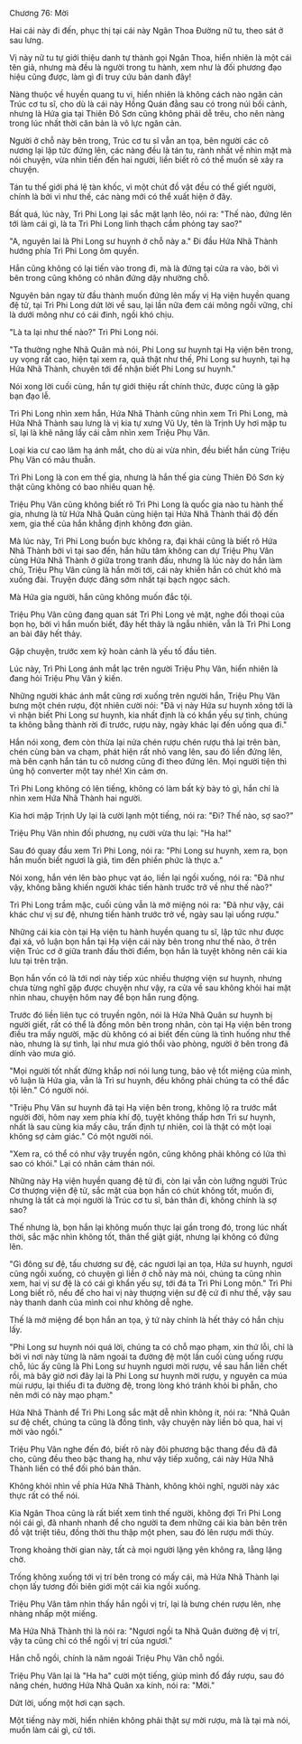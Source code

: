 




Chương 76: Mời


Hai cái này đi đến, phục thị tại cái này Ngân Thoa Đường nữ tu, theo sát ở sau lưng.

Vị này nữ tu tự giới thiệu danh tự thành gọi Ngân Thoa, hiển nhiên là một cái tên giả, nhưng mà đều là người trong tu hành, xem như là đối phương đạo hiệu cũng được, làm gì đi truy cứu bản danh đây!

Nàng thuộc về huyền quang tu vi, hiển nhiên là không cách nào ngăn cản Trúc cơ tu sĩ, cho dù là cái này Hồng Quán đằng sau có trong núi bối cảnh, nhưng là Hứa gia tại Thiên Đô Sơn cũng không phải dễ trêu, cho nên nàng trong lúc nhất thời căn bản là vô lực ngăn cản.

Người ở chỗ này bên trong, Trúc cơ tu sĩ vẫn an tọa, bên người các cô nương lại lập tức đứng lên, các nàng đều là tán tu, rành nhất về nhìn mặt mà nói chuyện, vừa nhìn tiến đến hai người, liền biết rõ có thể muốn sẽ xảy ra chuyện.

Tán tu thế giới phá lệ tàn khốc, vì một chút đồ vật đều có thể giết người, chính là bởi vì như thế, các nàng mới có thể xuất hiện ở đây.

Bất quá, lúc này, Trì Phi Long lại sắc mặt lạnh lẽo, nói ra: "Thế nào, đứng lên tới làm cái gì, là ta Trì Phi Long linh thạch cầm phỏng tay sao?"

"A, nguyên lai là Phi Long sư huynh ở chỗ này a." Đi đầu Hứa Nhã Thành hướng phía Trì Phi Long ôm quyền.

Hắn cũng không có lại tiến vào trong đi, mà là đứng tại cửa ra vào, bởi vì bên trong cũng không có nhân đứng dậy nhường chỗ.

Nguyên bản ngay từ đầu thành muốn đứng lên mấy vị Hạ viện huyền quang đệ tử, tại Trì Phi Long dứt lời về sau, lại lần nữa đem cái mông ngồi vững, chỉ là dưới mông như có cái đinh, ngồi khó chịu.

"Là ta lại như thế nào?" Trì Phi Long nói.

"Ta thường nghe Nhã Quân mà nói, Phi Long sư huynh tại Hạ viện bên trong, uy vọng rất cao, hiện tại xem ra, quả thật như thế, Phi Long sư huynh, tại hạ Hứa Nhã Thành, chuyên tới để nhận biết Phi Long sư huynh."

Nói xong lời cuối cùng, hắn tự giới thiệu rất chính thức, được cũng là gặp bạn đạo lễ.

Trì Phi Long nhìn xem hắn, Hứa Nhã Thành cũng nhìn xem Trì Phi Long, mà Hứa Nhã Thành sau lưng là vị kia tự xưng Vũ Uy, tên là Trịnh Uy hơi mập tu sĩ, lại là khẽ nâng lấy cái cằm nhìn xem Triệu Phụ Vân.

Loại kia cư cao lâm hạ ánh mắt, cho dù ai vừa nhìn, đều biết hắn cùng Triệu Phụ Vân có mâu thuẫn.

Trì Phi Long là con em thế gia, nhưng là hắn thế gia cùng Thiên Đô Sơn kỳ thật cũng không có bao nhiêu quan hệ.

Triệu Phụ Vân cũng không biết rõ Trì Phi Long là quốc gia nào tu hành thế gia, nhưng là từ Hứa Nhã Quân cùng hiện tại Hứa Nhã Thành thái độ đến xem, gia thế của hắn khẳng định không đơn giản.

Mà lúc này, Trì Phi Long buồn bực không ra, đại khái cũng là biết rõ Hứa Nhã Thành bởi vì tại sao đến, hắn hữu tâm không can dự Triệu Phụ Vân cùng Hứa Nhã Thành ở giữa trong tranh đấu, nhưng là lúc này do hắn làm chủ, Triệu Phụ Vân cũng là hắn mời tới, cái này khiến hắn có chút khó mà xuống đài. Truyện được đăng sớm nhất tại bạch ngọc sách.

Mà Hứa gia người, hắn cũng không muốn đắc tội.

Triệu Phụ Vân cũng đang quan sát Trì Phi Long vẻ mặt, nghe đối thoại của bọn họ, bởi vì hắn muốn biết, đây hết thảy là ngẫu nhiên, vẫn là Trì Phi Long an bài đây hết thảy.

Gặp chuyện, trước xem kỹ hoàn cảnh là yếu tố đầu tiên.

Lúc này, Trì Phi Long ánh mắt lạc trên người Triệu Phụ Vân, hiển nhiên là đang hỏi Triệu Phụ Vân ý kiến.

Những người khác ánh mắt cũng rơi xuống trên người hắn, Triệu Phụ Vân bưng một chén rượu, đột nhiên cười nói: "Đã vị này Hứa sư huynh xông tới là vì nhận biết Phi Long sư huynh, kia nhất định là có khẩn yếu sự tình, chúng ta không bằng thành rời đi trước, rượu này, ngày khác lại đến uống qua đi."

Hắn nói xong, đem còn thừa lại nửa chén rượu chén rượu thả lại trên bàn, chén cùng bàn va chạm, phát hiện rất nhỏ vang lên, sau đó liền đứng lên, mà bên cạnh hắn tán tu cô nương cũng đi theo đứng lên. Mọi người tiện thì ủng hộ converter một tay nhé! Xin cảm ơn.

Trì Phi Long không có lên tiếng, không có làm bất kỳ bày tỏ gì, hắn chỉ là nhìn xem Hứa Nhã Thành hai người.

Kia hơi mập Trịnh Uy lại là cười lạnh một tiếng, nói ra: "Đi? Thế nào, sợ sao?"

Triệu Phụ Vân nhìn đối phương, nụ cười vừa thu lại: "Ha ha!"

Sau đó quay đầu xem Trì Phi Long, nói ra: "Phi Long sư huynh, xem ra, bọn hắn muốn biết ngươi là giả, tìm đến phiền phức là thực a."

Nói xong, hắn vén lên bào phục vạt áo, liền lại ngồi xuống, nói ra: "Đã như vậy, không bằng khiến người khác tiến hành trước trở về như thế nào?"

Trì Phi Long trầm mặc, cuối cùng vẫn là mở miệng nói ra: "Đã như vậy, cái khác chư vị sư đệ, nhưng tiến hành trước trở về, ngày sau lại uống rượu."

Những cái kia còn tại Hạ viện tu hành huyền quang tu sĩ, lập tức như được đại xá, vô luận bọn hắn tại Hạ viện cái này bên trong như thế nào, ở trên viện Trúc cơ ở giữa tranh đấu thời điểm, bọn hắn là tuyệt không nên cái kia lưu tại trên trận.

Bọn hắn vốn có là tới nơi này tiếp xúc nhiều thượng viện sư huynh, nhưng chưa từng nghĩ gặp được chuyện như vậy, ra cửa về sau không khỏi hai mặt nhìn nhau, chuyện hôm nay để bọn hắn rung động.

Trước đó liền liên tục có truyền ngôn, nói là Hứa Nhã Quân sư huynh bị người giết, rất có thể là đồng môn bên trong nhân, còn tại Hạ viện bên trong điều tra mấy người, mặc dù không có ai biết đến cùng là tình huống như thế nào, nhưng là sự tình, lại như mưa gió thổi vào phòng, người ở bên trong đã dính vào mưa gió.

"Mọi người tốt nhất đừng khắp nơi nói lung tung, bảo vệ tốt miệng của mình, vô luận là Hứa gia, vẫn là Trì sư huynh, đều không phải chúng ta có thể đắc tội lên." Có người nói.

"Triệu Phụ Vân sư huynh đã tại Hạ viện bên trong, không lộ ra trước mắt người đời, hôm nay xem phía khí độ, tuyệt không thấp hơn Trì sư huynh, nhất là sau cùng kia mấy câu, trấn định tự nhiên, coi là thật có một loại không sợ cảm giác." Có một người nói.

"Xem ra, có thể có như vậy truyền ngôn, cũng không phải không có lửa thì sao có khói." Lại có nhân cảm thán nói.

Những này Hạ viện huyền quang đệ tử đi, còn lại vẫn còn lưỡng người Trúc Cơ thượng viện đệ tử, sắc mặt của bọn hắn có chút không tốt, muốn đi, nhưng là tất cả mọi người là Trúc cơ tu sĩ, bản thân đi, không chính là sợ sao?

Thế nhưng là, bọn hắn lại không muốn thực lại gần trong đó, trong lúc nhất thời, sắc mặc nhìn không tốt, thân thể giật giật, nhưng lại không có đứng lên.

"Gì đông sư đệ, tấu chương sư đệ, các ngươi lại an tọa, Hứa sư huynh, ngươi cũng ngồi xuống, có chuyện gì liền ở chỗ này mà nói, chúng ta cũng nhìn xem, hai vị sư đệ là có cái gì khẩn yếu sự, tới đá ta Trì Phi Long môn." Trì Phi Long biết rõ, nếu để cho hai vị này thượng viện sư đệ cứ đi như thế, vậy sau này thanh danh của mình coi như không dễ nghe.

Thế là mở miệng để bọn hắn an tọa, ý tứ này chính là hết thảy có hắn chịu lấy.

"Phi Long sư huynh nói quá lời, chúng ta có chỗ mạo phạm, xin thứ lỗi, chỉ là bởi vì nơi này từng là năm ngoái ta đường đệ một lần cuối cùng uống rượu chỗ, lúc ấy cũng là Phi Long sư huynh ngươi mời rượu, về sau hắn liền chết rồi, mà bây giờ nơi đây lại là Phi Long sư huynh mời rượu, y nguyên ca múa mùi rượu, lại thiếu đi ta đường đệ, trong lòng khó tránh khỏi bi phẫn, cho nên mới có này mạo phạm."

Hứa Nhã Thành để Trì Phi Long sắc mặt dễ nhìn không ít, nói ra: "Nhã Quân sư đệ chết, chúng ta cũng là đồng tình, vậy chuyện này liền bỏ qua, hai vị mời vào ngồi."

Triệu Phụ Vân nghe đến đó, biết rõ này đôi phương bậc thang đều đã đã cho, cũng đều theo bậc thang hạ, như vậy tiếp xuống, cái này Hứa Nhã Thành liền có thể đối phó bản thân.

Không khỏi nhìn về phía Hứa Nhã Thành, không khỏi nghĩ, người này xác thực rất có thể nói.

Kia Ngân Thoa cũng là rất biết xem tình thế người, không đợi Trì Phi Long nói cái gì, đã nhanh nhanh để cho người ta đem những cái kia bàn bên trên đồ vật triệt tiêu, đồng thời thu thập một phen, sau đó lên rượu mới thủy.

Trong khoảng thời gian này, tất cả mọi người lặng yên không ra, lẳng lặng chờ.

Trống không xuống tới vị trí bên trong có mấy cái, mà Hứa Nhã Thành lại chọn lấy tương đối biên giới một cái kia ngồi xuống.

Triệu Phụ Vân tâm nhìn thấy hắn ngồi vị trí, lại là bưng chén rượu lên, nhẹ nhàng nhấp một miếng.

Mà Hứa Nhã Thành thì là nói ra: "Ngươi ngồi ta Nhã Quân đường đệ vị trí, vậy ta cũng chỉ có thể ngồi vị trí của ngươi."

Hắn chỗ ngồi, chính là năm ngoái Triệu Phụ Vân chỗ ngồi.

Triệu Phụ Vân lại là "Ha ha" cười một tiếng, giúp mình đổ đầy rượu, sau đó nâng chén, hướng Hứa Nhã Quân xa kính, nói ra: "Mời."

Dứt lời, uống một hơi cạn sạch.

Một tiếng này mời, hiển nhiên không phải thật sự mời rượu, mà là tại mà nói, muốn làm cái gì, cứ tới.




